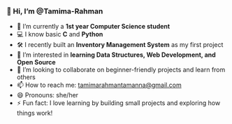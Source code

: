 ### 👋 Hi, I’m @Tamima-Rahman

- 🌱 I’m currently a **1st year Computer Science student**
- 💻 I know basic **C** and **Python**
- 🛠️ I recently built an **Inventory Management System** as my first project
- 👀 I’m interested in **learning Data Structures, Web Development, and Open Source**
- 💞️ I’m looking to collaborate on beginner-friendly projects and learn from others
- 📫 How to reach me: [tamimarahmantamanna@gmail.com](mailto:tamimarahmantamanna@gmail.com)
- 😄 Pronouns: she/her
- ⚡ Fun fact: I love learning by building small projects and exploring how things work!

<!---
Tamima-Rahman/Tamima-Rahman is a ✨ special ✨ repository because its `README.md` (this file) appears on your GitHub profile.
You can click the Preview link to take a look at your changes.
--->


